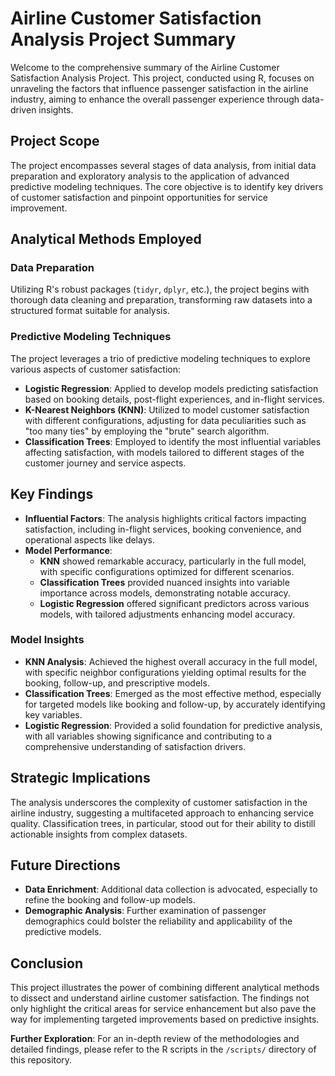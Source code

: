 # Airline Customer Satisfaction Analysis Project Summary

Welcome to the comprehensive summary of the Airline Customer Satisfaction Analysis Project. This project, conducted using R, focuses on unraveling the factors that influence passenger satisfaction in the airline industry, aiming to enhance the overall passenger experience through data-driven insights.

## Project Scope

The project encompasses several stages of data analysis, from initial data preparation and exploratory analysis to the application of advanced predictive modeling techniques. The core objective is to identify key drivers of customer satisfaction and pinpoint opportunities for service improvement.

## Analytical Methods Employed

### Data Preparation

Utilizing R's robust packages (`tidyr`, `dplyr`, etc.), the project begins with thorough data cleaning and preparation, transforming raw datasets into a structured format suitable for analysis.

### Predictive Modeling Techniques

The project leverages a trio of predictive modeling techniques to explore various aspects of customer satisfaction:

- **Logistic Regression**: Applied to develop models predicting satisfaction based on booking details, post-flight experiences, and in-flight services.
- **K-Nearest Neighbors (KNN)**: Utilized to model customer satisfaction with different configurations, adjusting for data peculiarities such as "too many ties" by employing the "brute" search algorithm.
- **Classification Trees**: Employed to identify the most influential variables affecting satisfaction, with models tailored to different stages of the customer journey and service aspects.

## Key Findings

- **Influential Factors**: The analysis highlights critical factors impacting satisfaction, including in-flight services, booking convenience, and operational aspects like delays.
- **Model Performance**:
  - **KNN** showed remarkable accuracy, particularly in the full model, with specific configurations optimized for different scenarios.
  - **Classification Trees** provided nuanced insights into variable importance across models, demonstrating notable accuracy.
  - **Logistic Regression** offered significant predictors across various models, with tailored adjustments enhancing model accuracy.

### Model Insights

- **KNN Analysis**: Achieved the highest overall accuracy in the full model, with specific neighbor configurations yielding optimal results for the booking, follow-up, and prescriptive models.
- **Classification Trees**: Emerged as the most effective method, especially for targeted models like booking and follow-up, by accurately identifying key variables.
- **Logistic Regression**: Provided a solid foundation for predictive analysis, with all variables showing significance and contributing to a comprehensive understanding of satisfaction drivers.

## Strategic Implications

The analysis underscores the complexity of customer satisfaction in the airline industry, suggesting a multifaceted approach to enhancing service quality. Classification trees, in particular, stood out for their ability to distill actionable insights from complex datasets.

## Future Directions

- **Data Enrichment**: Additional data collection is advocated, especially to refine the booking and follow-up models.
- **Demographic Analysis**: Further examination of passenger demographics could bolster the reliability and applicability of the predictive models.

## Conclusion

This project illustrates the power of combining different analytical methods to dissect and understand airline customer satisfaction. The findings not only highlight the critical areas for service enhancement but also pave the way for implementing targeted improvements based on predictive insights.

**Further Exploration**: For an in-depth review of the methodologies and detailed findings, please refer to the R scripts in the `/scripts/` directory of this repository.
